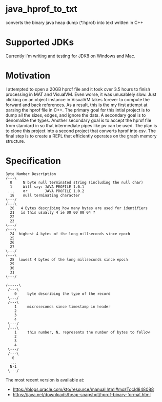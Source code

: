 # java_hprof_to_txt
converts the binary java heap dump (*.hprof) into text
written in C++

# Supported JDKs
Currently I'm writing and testing for JDK8 on Windows and Mac.

# Motivation

I attempted to open a 20GB hprof file and it took over 3.5 hours to finish processing in MAT and VisualVM. 
Even worse, it was unusablely slow.
Just clicking on an object instance in VisualVM takes forever to compute the forward and back references.
As a result, this is the my first attempt at parsing the hprof file in C++.
The primary goal for this intial project is to dump all the sizes, edges, and ignore the data.
A secondary goal is to denomalize the types.
Another secondary goal is to accept the hprof file from standard in so that intermediate pipes like pv can be used.
The plan is to clone this project into a second project that converts hprof into csv.
The final step is to create a REPL that efficiently operates on the graph memory structure.

# Specification

    Byte Number Description
    /---\ 
      0     N byte null terminated string (including the null char)
      1     Will say: JAVA PROFILE 1.0.1
     ...    or        JAVA PROFILE 1.0.2
      18    null terminating character
    \---/
    /---\
      20   4 Bytes describing how many bytes are used for identifiers
      21   is this usually 4 ie 00 00 00 04 ?
      22
      23
    \---/
    /---\
      24  highest 4 bytes of the long millseconds since epoch
      25   
      26
      27
    \---/
    /---\
      28  lowest 4 bytes of the long millseconds since epoch
      29   
      30
      31
    \---/

    /-----\
     /---\
        0     byte describing the type of the record
     \---/
     /---\
        1     microseconds since timestamp in header
        2
        3
        4
     \---/
     /---\
        1     this number, N, represents the number of bytes to follow
        2
        3
        4
     \---/
     /---\
       0
      ...
      N-1
     \---/
    



The most recent version is available at:

* https://blogs.oracle.com/kto/resource/manual.html#mozTocId848088
* https://java.net/downloads/heap-snapshot/hprof-binary-format.html
